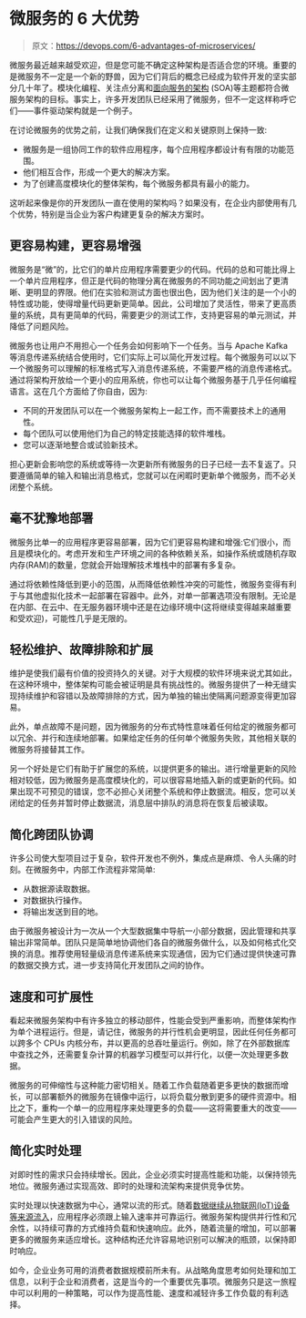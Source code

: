 # 微服务的 6 大优势

> 原文：<https://devops.com/6-advantages-of-microservices/>

微服务最近越来越受欢迎，但是您可能不确定这种架构是否适合您的环境。重要的是微服务不一定是一个新的野兽，因为它们背后的概念已经成为软件开发的坚实部分几十年了。模块化编程、关注点分离和[面向服务的架构](https://en.wikipedia.org/wiki/Service-oriented_architecture) (SOA)等主题都符合微服务架构的目标。事实上，许多开发团队已经采用了微服务，但不一定这样称呼它们——事件驱动架构就是一个例子。

在讨论微服务的优势之前，让我们确保我们在定义和关键原则上保持一致:

*   微服务是一组协同工作的软件应用程序，每个应用程序都设计有有限的功能范围。
*   他们相互合作，形成一个更大的解决方案。
*   为了创建高度模块化的整体架构，每个微服务都具有最小的能力。

这听起来像是你的开发团队一直在使用的架构吗？如果没有，在企业内部使用有几个优势，特别是当企业为客户构建更复杂的解决方案时。

## 更容易构建，更容易增强

微服务是“微”的，比它们的单片应用程序需要更少的代码。代码的总和可能比得上一个单片应用程序，但正是代码的物理分离在微服务的不同功能之间划出了更清晰、更明显的界限。他们在实验和测试方面也很出色，因为他们关注的是一个小的特性或功能，使得增量代码更新更简单。因此，公司增加了灵活性，带来了更高质量的系统，具有更简单的代码，需要更少的测试工作，支持更容易的单元测试，并降低了问题风险。

微服务也让用户不用担心一个任务会如何影响下一个任务。当与 Apache Kafka 等消息传递系统结合使用时，它们实际上可以简化开发过程。每个微服务可以以下一个微服务可以理解的标准格式写入消息传递系统，不需要严格的消息传递格式。通过将架构开放给一个更小的应用系统，你也可以让每个微服务基于几乎任何编程语言。这在几个方面给了你自由，因为:

*   不同的开发团队可以在一个微服务架构上一起工作，而不需要技术上的通用性。
*   每个团队可以使用他们为自己的特定技能选择的软件堆栈。
*   您可以逐渐地整合或试验新技术。

担心更新会影响您的系统或等待一次更新所有微服务的日子已经一去不复返了。只要遵循简单的输入和输出消息格式，您就可以在闲暇时更新单个微服务，而不必关闭整个系统。

## 毫不犹豫地部署

微服务比单一的应用程序更容易部署，因为它们更容易构建和增强:它们很小，而且是模块化的。考虑开发和生产环境之间的各种依赖关系，如操作系统或随机存取内存(RAM)的数量，您就会开始理解技术堆栈中的部署有多复杂。

通过将依赖性降低到更小的范围，从而降低依赖性冲突的可能性，微服务变得有利于与其他虚拟化技术一起部署在容器中。此外，对单一部署选项没有限制。无论是在内部、在云中、在无服务器环境中还是在边缘环境中(这将继续变得越来越重要和受欢迎)，可能性几乎是无限的。

## 轻松维护、故障排除和扩展

维护是使我们最有价值的投资持久的关键。对于大规模的软件环境来说尤其如此，在这种环境中，整体架构可能会被证明是具有挑战性的。微服务提供了一种无缝实现持续维护和容错以及故障排除的方式，因为单独的输出使隔离问题源变得更加容易。

此外，单点故障不是问题，因为微服务的分布式特性意味着任何给定的微服务都可以冗余、并行和连续地部署。如果给定任务的任何单个微服务失败，其他相关联的微服务将接替其工作。

另一个好处是它们有助于扩展您的系统，以提供更多的输出。进行增量更新的风险相对较低，因为微服务是高度模块化的，可以很容易地插入新的或更新的代码。如果出现不可预见的错误，您不必担心关闭整个系统和停止数据流。相反，您可以关闭给定的任务并暂时停止数据流，消息层中排队的消息将在恢复后被读取。

## 简化跨团队协调

许多公司使大型项目过于复杂，软件开发也不例外，集成点是麻烦、令人头痛的时刻。在微服务中，内部工作流程非常简单:

*   从数据源读取数据。
*   对数据执行操作。
*   将输出发送到目的地。

由于微服务被设计为一次从一个大型数据集中导航一小部分数据，因此管理和共享输出非常简单。团队只是简单地协调他们各自的微服务做什么，以及如何格式化交换的消息。推荐使用轻量级消息传递系统来实现通信，因为它们通过提供快速可靠的数据交换方式，进一步支持简化开发团队之间的协作。

## 速度和可扩展性

看起来微服务架构中有许多独立的移动部件，性能会受到严重影响，而整体架构作为单个进程运行。但是，请记住，微服务的并行性机会更明显，因此任何任务都可以跨多个 CPUs 内核分布，并以更高的总吞吐量运行。例如，除了在外部数据库中查找之外，还需要复杂计算的机器学习模型可以并行化，以便一次处理更多数据。

微服务的可伸缩性与这种能力密切相关。随着工作负载随着更多更快的数据而增长，可以部署额外的微服务在镜像中运行，以将负载分散到更多的硬件资源中。相比之下，重构一个单一的应用程序来处理更多的负载——这将需要重大的改变——可能会产生更大的引入错误的风险。

## 简化实时处理

对即时性的需求只会持续增长。因此，企业必须实时提高性能和功能，以保持领先地位。微服务通过实现高效、即时的处理和流架构来提供竞争优势。

实时处理以快速数据为中心，通常以流的形式。随着[数据继续从物联网(IoT)设备等来源流入](https://devops.com/top-3-challenges-of-adopting-microservices-as-part-of-your-cloud-migration/)，应用程序必须跟上输入速率并可靠运行。微服务架构提供并行性和冗余性，以持续可靠的方式维持负载和快速响应。此外，随着流量的增加，可以部署更多的微服务来适应增长。这种结构还允许容易地识别可以解决的瓶颈，以保持即时响应。

如今，企业业务可用的消费者数据规模前所未有。从战略角度思考如何处理和加工信息，以利于企业和消费者，这是当今的一个重要优先事项。微服务只是这一旅程中可以利用的一种策略，可以作为提高性能、速度和减轻许多工作负载的有利选择。
